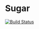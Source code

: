 # Sugar

[![Build Status](https://travis-ci.org/harmeling/Sugar.jl.svg?branch=master)](https://travis-ci.org/harmeling/Sugar.jl)
